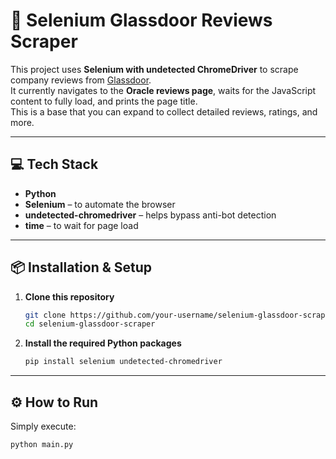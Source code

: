 
# 🚀 Selenium Glassdoor Reviews Scraper

This project uses **Selenium with undetected ChromeDriver** to scrape company reviews from [Glassdoor](https://www.glassdoor.co.in/).  
It currently navigates to the **Oracle reviews page**, waits for the JavaScript content to fully load, and prints the page title.  
This is a base that you can expand to collect detailed reviews, ratings, and more.

---

## 💻 Tech Stack
- **Python**
- **Selenium** – to automate the browser
- **undetected-chromedriver** – helps bypass anti-bot detection
- **time** – to wait for page load

---

## 📦 Installation & Setup
1. **Clone this repository**
    ```bash
    git clone https://github.com/your-username/selenium-glassdoor-scraper.git
    cd selenium-glassdoor-scraper
    ```

2. **Install the required Python packages**
    ```bash
    pip install selenium undetected-chromedriver
    ```

---

## ⚙️ How to Run
Simply execute:
```bash
python main.py

